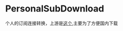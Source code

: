 # PersonalSubDownload
个人的订阅连接转换，上游是[这个](https://github.com/Aethersailor/Custom_OpenClash_Rules),主要为了方便国内下载
